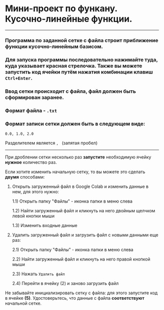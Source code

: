 # Мини-проект по функану. Кусочно-линейные функции.
---
### Программа по заданной сетке с файла строит приближение функции кусочно-линейным базисом.
### Для запуска программы **последовательно** нажимайте туда, куда **указывает** красная стрелочка. Также вы можете запустить код ячейки путём нажатия комбинации клавиш ```Ctrl+Enter```.
### Ввод сетки происходит с **файла**, файл должен быть сформирован **заранее**.
### Формат файла - ```.txt```
### Формат записи сетки должен быть в следующем виде: 
 
```
0.0, 1.0, 2.0
```
Разделителем является ```, ``` (запятая пробел)
 
---
При дроблении сетки несколько раз **запустите** необходимую ячейку **нужное** количество раз.
 
Если хотите изменить начальную сетку, то вы можете это сделать **двумя** способами:
 
1) Открыть загруженный файл в Google Colab и изменить данные в нем, для этого нужно:
    
    1.1) Открыть папку "Файлы" - иконка папки в меню слева
    
    1.2) Найти загруженный файл и кликнуть на него двойным щелчком левой кнопки мыши
 
    1.3) Изменить входные данные
 
2) Удалить загруженный файл и загрузить файл с новыми данными еще раз:
    
    2.1) Открыть папку "Файлы" - иконка папки в меню слева
    
    2.2) Найти загруженный файл и кликнуть на него правой кнопкой мыши
 
    2.3) Нажать `Удалить файл`
 
    2.4) Перейти в ячейку (2) и заново загрузить файл
 
Не забывайте инициализировать сетку с файла: для этого запустите код в ячейке **(5)**. Удостоверьтесь, что данные с файла **соответствуют** начальной сетке.

